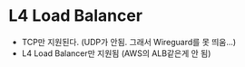 # L4 Load Balancer

* TCP만 지원된다. (UDP가 안됨. 그래서 Wireguard를 못 띄움...)
* L4 Load Balancer만 지원됨 (AWS의 ALB같은게 안 됨)
